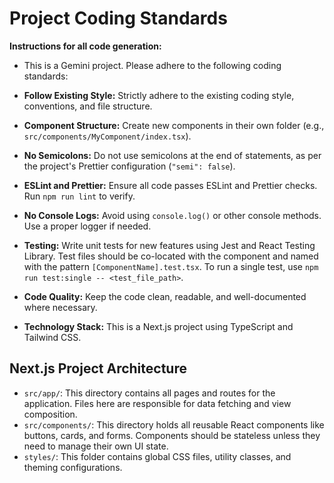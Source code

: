 # Project Coding Standards

**Instructions for all code generation:**

- This is a Gemini project. Please adhere to the following coding standards:

- **Follow Existing Style:** Strictly adhere to the existing coding style, conventions, and file structure.
- **Component Structure:** Create new components in their own folder (e.g., `src/components/MyComponent/index.tsx`).
- **No Semicolons:** Do not use semicolons at the end of statements, as per the project's Prettier configuration (`"semi": false`).
- **ESLint and Prettier:** Ensure all code passes ESLint and Prettier checks. Run `npm run lint` to verify.
- **No Console Logs:** Avoid using `console.log()` or other console methods. Use a proper logger if needed.
- **Testing:** Write unit tests for new features using Jest and React Testing Library. Test files should be co-located with the component and named with the pattern `[ComponentName].test.tsx`. To run a single test, use `npm run test:single -- <test_file_path>`.
- **Code Quality:** Keep the code clean, readable, and well-documented where necessary.
- **Technology Stack:** This is a Next.js project using TypeScript and Tailwind CSS.

## Next.js Project Architecture

- `src/app/`: This directory contains all pages and routes for the application. Files here are responsible for data fetching and view composition.
- `src/components/`: This directory holds all reusable React components like buttons, cards, and forms. Components should be stateless unless they need to manage their own UI state.
- `styles/`: This folder contains global CSS files, utility classes, and theming configurations.
